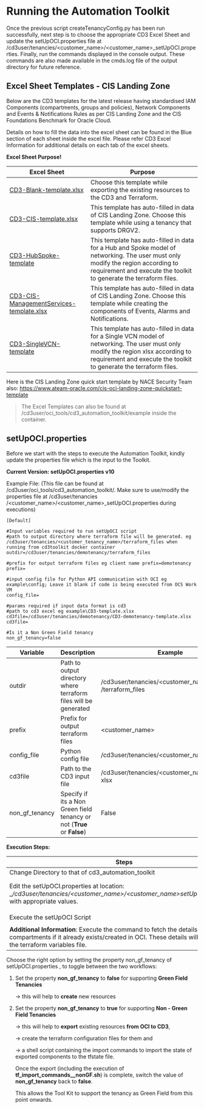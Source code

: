 # **Running the Automation Toolkit**

Once the previous script createTenancyConfig.py has been run successfully, next step is to choose the appropriate CD3 Excel Sheet and update the setUpOCI.properties file at /cd3user/tenancies/<customer\_name>/<customer\_name>\_setUpOCI.properties. Finally, run the commands displayed in the console output. These commands are also made available in the cmds.log file of the output directory for future reference.

## **Excel Sheet Templates - CIS Landing Zone**

Below are the CD3 templates for the latest release having standardised IAM Components (compartments, groups and policies), Network Components and Events & Notifications Rules as per CIS Landing Zone and the CIS Foundations Benchmark for Oracle Cloud.

Details on how to fill the data into the excel sheet can be found in the Blue section of each sheet inside the excel file. Please refer CD3 Excel Information for additional details on each tab of the excel sheets.

**Excel Sheet Purpose!**

|Excel Sheet| Purpose                                                                                                                    | 
|-----------|----------------------------------------------------------------------------------------------------------------------------|
| [CD3-Blank-template.xlsx](/cd3_automation_toolkit/example/CD3-Blank-template.xlsx)   | 	Choose this template while exporting the existing resources to the CD3 and Terraform.| 
| [CD3-CIS-template.xlsx](/cd3_automation_toolkit/example/CD3-CIS-template.xlsx) | This template has auto-filled in data of CIS Landing Zone. Choose this template while using a tenancy that supports DRGV2. |
|[CD3-HubSpoke-template](/cd3_automation_toolkit/example/CD3-HubSpoke-template.xlsx) | This template has auto-filled in data for a Hub and Spoke model of networking. The user must only modify the region according to requirement and execute the toolkit to generate the terraform files.|
|[CD3-CIS-ManagementServices-template.xlsx](/cd3_automation_toolkit/example/CD3-CIS-ManagementServices-template.xlsx) | This template has auto-filled in data of CIS Landing Zone. Choose this template while creating the components of Events, Alarms and Notifications.|
|[CD3-SingleVCN-template](/cd3_automation_toolkit/example/CD3-SingleVCN-template.xlsx)| This template has auto-filled in data for a Single VCN model of networking. The user must only modify the region xlsx  according to requirement and execute the toolkit to generate the terraform files.|

Here is the CIS Landing Zone quick start template by NACE Security Team also: https://www.ateam-oracle.com/cis-oci-landing-zone-quickstart-template


> The Excel Templates can also be found at /cd3user/oci_tools/cd3_automation_toolkit/example inside the container.


## **setUpOCI.properties**

Before we start with the steps to execute the Automation Toolkit, kindly update the properties file which is the input to the Toolkit. 

**Current Version:  setUpOCI.properties v10**

Example File: (This file can be found at /cd3user/oci\_tools/cd3\_automation\_toolkit/. Make sure to use/modify the properties file at /cd3user/tenancies /<customer\_name>/<customer\_name>\_setUpOCI.properties during executions)

```
[Default]
 
#Input variables required to run setUpOCI script
#path to output directory where terraform file will be generated. eg /cd3user/tenancies/<customer_tenancy_name>/terraform_files when running from cd3toolkit docker container 
outdir=/cd3user/tenancies/demotenancy/terraform_files

#prefix for output terraform files eg client name prefix=demotenancy
prefix=

#input config file for Python API communication with OCI eg example\config; Leave it blank if code is being executed from OCS Work VM
config_file=

#params required if input data format is cd3
#path to cd3 excel eg example\CD3-template.xlsx cd3file=/cd3user/tenancies/demotenancy/CD3-demotenancy-template.xlsx
cd3file=

#Is it a Non Green Field tenancy 
non_gf_tenancy=false
```

| Variable | Description | Example |
|---|---|---|
|outdir|Path to output directory where terraform files will be generated| /cd3user/tenancies/<customer\_name> /terraform\_files|
|prefix|Prefix for output terraform files|\<customer\_name>|
|config\_file|Python config file|/cd3user/tenancies/<customer\_name>/config|
| cd3file |Path to the CD3 input file |/cd3user/tenancies/<customer\_name>/testCD3. xlsx |
|non\_gf\_tenancy |Specify if its a Non Green field tenancy or not (**True** or **False**)| False|

**Execution Steps:**

| Steps                                                                                                                                                                                        | Command |
|----------------------------------------------------------------------------------------------------------------------------------------------------------------------------------------------|---------|
| Change Directory to that of cd3_automation_toolkit                                                                                                                                           | ```cd /cd3user/oci_tools/cd3_automation_toolkit/```|
| Edit the setUpOCI.properties at location: __/cd3user/tenancies/<customer_name>/<customer_name>_setUpOCI.properties__ with appropriate values.                                                | Place Excel sheet at appropriate location in your docker and provide the corresponding path in: /cd3user/tenancies/<customer_name>/<customer_name>_setUpOCI.properties__ file |
| Execute the setUpOCI Script                                                                                                                                                                  | ```python setUpOCI.py /cd3user/tenancies/<customer_name>/<customer_name>_setUpOCI.properties``` |
| **Additional Information**: Execute the command to fetch the details of the compartments if it already exists/created in OCI. These details will be written to the terraform variables file. | Choose **"Fetch Compartments OCIDs to variables file"** from CD3 Services in setUpOCI menu.|

Choose the right option by setting the property non_gf_tenancy of setUpOCI.properties , to toggle between the two workflows:
1. Set the property **non_gf_tenancy**  to **false** for supporting **Green Field Tenancies** 

    →  this will help to **create** new resources
2. Set the property  **non_gf_tenancy**  to **true** for supporting  **Non - Green Field Tenancies**

    →  this will help to **export** existing resources **from OCI to CD3**,

    →  create the terraform configuration files for them and 

    →  a shell script containing the import commands to import the state of exported components to the tfstate file.

   
   Once the export (including the execution of **tf_import_commands_<resource>_nonGF.sh**) is complete, switch the value of **non_gf_tenancy** back to **false**. 


   This allows the Tool Kit to support the tenancy as Green Field from this point onwards.

